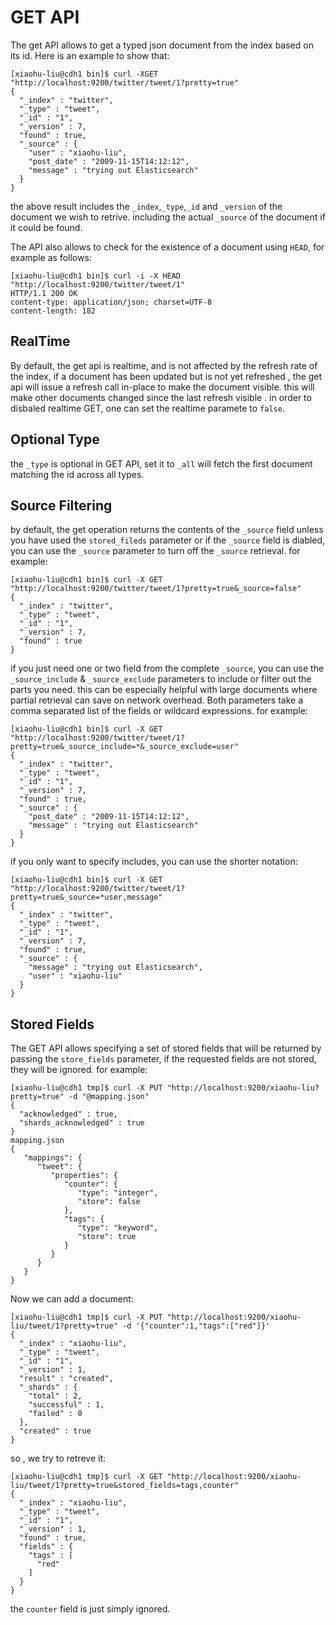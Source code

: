 # GET API
The get API allows to get a typed json document from the index based on its id.
Here is an example to show that:
```
[xiaohu-liu@cdh1 bin]$ curl -XGET "http://localhost:9200/twitter/tweet/1?pretty=true"
{
  "_index" : "twitter",
  "_type" : "tweet",
  "_id" : "1",
  "_version" : 7,
  "found" : true,
  "_source" : {
    "user" : "xiaohu-liu",
    "post_date" : "2009-11-15T14:12:12",
    "message" : "trying out Elasticsearch"
  }
}
```
the above result includes the `_index`,`_type`,`_id` and `_version` of the document we wish to retrive. including the actual `_source` of the document if it could be found.

The API also allows to check for the existence of a document using `HEAD`, for example as follows:
```
[xiaohu-liu@cdh1 bin]$ curl -i -X HEAD "http://localhost:9200/twitter/tweet/1"
HTTP/1.1 200 OK
content-type: application/json; charset=UTF-8
content-length: 182
```
## RealTime
By default, the get api is realtime, and is not affected by the refresh rate of the index, if a document has been updated but is not yet  refreshed , the get api will issue a refresh call in-place to make the document visible. this will make other documents changed since the last refresh visible . in order to disbaled realtime GET, one can set the realtime paramete to `false`.

## Optional Type
the `_type` is optional in GET API, set it to `_all` will fetch the first document matching the id across all types.

## Source Filtering
by default, the get operation returns the contents of the `_source` field unless you have used the `stored_fileds` parameter or if the `_source` field is diabled, you can use the `_source` parameter to turn off the `_source` retrieval. for example:
```
[xiaohu-liu@cdh1 bin]$ curl -X GET "http://localhost:9200/twitter/tweet/1?pretty=true&_source=false"
{
  "_index" : "twitter",
  "_type" : "tweet",
  "_id" : "1",
  "_version" : 7,
  "found" : true
}
```
if you just need one or two field from the complete `_source`, you can use the `_source_include` & `_source_exclude` parameters to include or filter out the parts you need. this can be especially helpful with large documents where partial retrieval can save on network overhead. Both parameters take a comma separated list of the fields or wildcard expressions. for example:
```
[xiaohu-liu@cdh1 bin]$ curl -X GET "http://localhost:9200/twitter/tweet/1?pretty=true&_source_include=*&_source_exclude=user"
{
  "_index" : "twitter",
  "_type" : "tweet",
  "_id" : "1",
  "_version" : 7,
  "found" : true,
  "_source" : {
    "post_date" : "2009-11-15T14:12:12",
    "message" : "trying out Elasticsearch"
  }
}
```

if you only want to specify includes, you can use the shorter notation:
```
[xiaohu-liu@cdh1 bin]$ curl -X GET "http://localhost:9200/twitter/tweet/1?pretty=true&_source=*user,message"
{
  "_index" : "twitter",
  "_type" : "tweet",
  "_id" : "1",
  "_version" : 7,
  "found" : true,
  "_source" : {
    "message" : "trying out Elasticsearch",
    "user" : "xiaohu-liu"
  }
}
```

## Stored Fields
The GET API allows specifying a set of stored fields that will be returned by passing the `store_fields` parameter, if the requested fields are not stored, they will be ignored. for example:
```
[xiaohu-liu@cdh1 tmp]$ curl -X PUT "http://localhost:9200/xiaohu-liu?pretty=true" -d "@mapping.json"
{
  "acknowledged" : true,
  "shards_acknowledged" : true
}
mapping.json
{
   "mappings": {
      "tweet": {
         "properties": {
            "counter": {
               "type": "integer",
               "store": false
            },
            "tags": {
               "type": "keyword",
               "store": true
            }
         }
      }
   }
}
```
Now we can add a document:
```
[xiaohu-liu@cdh1 tmp]$ curl -X PUT "http://localhost:9200/xiaohu-liu/tweet/1?pretty=true" -d '{"counter":1,"tags":["red"]}'
{
  "_index" : "xiaohu-liu",
  "_type" : "tweet",
  "_id" : "1",
  "_version" : 1,
  "result" : "created",
  "_shards" : {
    "total" : 2,
    "successful" : 1,
    "failed" : 0
  },
  "created" : true
}
```

so , we try to retreve it:
```
[xiaohu-liu@cdh1 tmp]$ curl -X GET "http://localhost:9200/xiaohu-liu/tweet/1?pretty=true&stored_fields=tags,counter"
{
  "_index" : "xiaohu-liu",
  "_type" : "tweet",
  "_id" : "1",
  "_version" : 1,
  "found" : true,
  "fields" : {
    "tags" : [
      "red"
    ]
  }
}
```
the `counter` field is just simply ignored.


